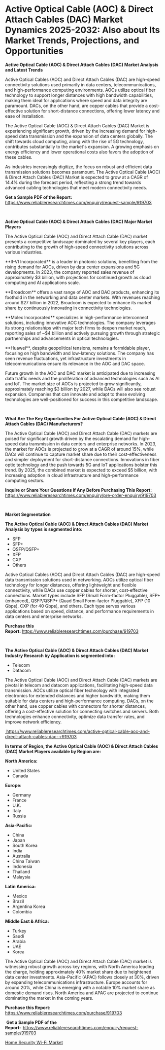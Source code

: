 <p><h1>Active Optical Cable (AOC) & Direct Attach Cables (DAC) Market Dynamics 2025-2032: Also about Its Market Trends, Projections, and Opportunities</h1></p><p><strong>Active Optical Cable (AOC) & Direct Attach Cables (DAC) Market Analysis and Latest Trends</strong></p>
<p><p>Active Optical Cables (AOC) and Direct Attach Cables (DAC) are high-speed connectivity solutions used primarily in data centers, telecommunications, and high-performance computing environments. AOCs utilize optical fiber technology to support longer distances with high bandwidth capabilities, making them ideal for applications where speed and data integrity are paramount. DACs, on the other hand, are copper cables that provide a cost-effective solution for short-distance connections, offering lower latency and ease of installation.</p><p>The Active Optical Cable (AOC) & Direct Attach Cables (DAC) Market is experiencing significant growth, driven by the increasing demand for high-speed data transmission and the expansion of data centers globally. The shift towards cloud computing, along with the rise of 5G technology, contributes substantially to the market's expansion. A growing emphasis on energy efficiency and lower operational costs also favors the adoption of these cables.</p><p>As industries increasingly digitize, the focus on robust and efficient data transmission solutions becomes paramount. The Active Optical Cable (AOC) & Direct Attach Cables (DAC) Market is expected to grow at a CAGR of 14.4% during the forecast period, reflecting a strong trend towards advanced cabling technologies that meet modern connectivity needs.</p></p>
<p><strong>Get a Sample PDF of the Report:&nbsp;</strong> <a href="https://www.reliableresearchtimes.com/enquiry/request-sample/919703?utm_campaign=2186&utm_medium=2&utm_source=Github&utm_content=ia&utm_term=08042025&utm_id=active-optical-cable-aoc-direct-attach-cables-dac">https://www.reliableresearchtimes.com/enquiry/request-sample/919703</a></p>
<p>&nbsp;</p>
<p><strong>Active Optical Cable (AOC) & Direct Attach Cables (DAC) Major Market Players</strong></p>
<p><p>The Active Optical Cable (AOC) and Direct Attach Cable (DAC) market presents a competitive landscape dominated by several key players, each contributing to the growth of high-speed connectivity solutions across various industries.</p><p>**II-VI Incorporated** is a leader in photonic solutions, benefiting from the rising demand for AOCs, driven by data center expansions and 5G developments. In 2023, the company reported sales revenue of approximately $3 billion, with projections for continued growth as cloud computing and AI applications scale.</p><p>**Broadcom** offers a vast range of AOC and DAC products, enhancing its foothold in the networking and data center markets. With revenues reaching around $27 billion in 2022, Broadcom is expected to enhance its market share by continuously innovating in connectivity technologies.</p><p>**Molex Incorporated** specializes in high-performance interconnect solutions, including innovative AOC technologies. The company leverages its strong relationships with major tech firms to deepen market reach, reporting sales of ~$4 billion and actively pursuing growth through strategic partnerships and advancements in optical technologies.</p><p>**Huawei**, despite geopolitical tensions, remains a formidable player, focusing on high bandwidth and low-latency solutions. The company has seen revenue fluctuations, yet infrastructure investments in telecommunications ensure its relevance in the AOC and DAC space.</p><p>Future growth in the AOC and DAC market is anticipated due to increasing data traffic needs and the proliferation of advanced technologies such as AI and IoT. The market size of AOCs is projected to grow significantly, approximately reaching $3 billion by 2027, while DACs will also see robust expansion. Companies that can innovate and adapt to these evolving technologies are well-positioned for success in this competitive landscape.</p></p>
<p>&nbsp;</p>
<p><strong>What Are The Key Opportunities For Active Optical Cable (AOC) & Direct Attach Cables (DAC) Manufacturers?</strong></p>
<p><p>The Active Optical Cable (AOC) and Direct Attach Cable (DAC) markets are poised for significant growth driven by the escalating demand for high-speed data transmission in data centers and enterprise networks. In 2023, the market for AOCs is projected to grow at a CAGR of around 15%, while DACs will continue to capture market share due to their cost-effectiveness and simpler deployment for short-distance connections. Innovations in fiber optic technology and the push towards 5G and IoT applications bolster this trend. By 2025, the combined market is expected to exceed $5 billion, with increasing adoption in cloud infrastructure and high-performance computing sectors.</p></p>
<p><strong>Inquire or Share Your Questions If Any Before Purchasing This Report:</strong> <a href="https://www.reliableresearchtimes.com/enquiry/pre-order-enquiry/919703?utm_campaign=2186&utm_medium=2&utm_source=Github&utm_content=ia&utm_term=08042025&utm_id=active-optical-cable-aoc-direct-attach-cables-dac">https://www.reliableresearchtimes.com/enquiry/pre-order-enquiry/919703</a></p>
<p>&nbsp;</p>
<p><strong>Market Segmentation</strong></p>
<p><strong>The Active Optical Cable (AOC) & Direct Attach Cables (DAC) Market Analysis by types is segmented into:</strong></p>
<p><ul><li>SFP</li><li>SFP+</li><li>QSFP/QSFP+</li><li>XFP</li><li>CXP</li><li>Others</li></ul></p>
<p><p>Active Optical Cables (AOC) and Direct Attach Cables (DAC) are high-speed data transmission solutions used in networking. AOCs utilize optical fiber technology for longer distances, offering lightweight and flexible connectivity, while DACs use copper cables for shorter, cost-effective connections. Market types include SFP (Small Form-factor Pluggable), SFP+ (enhanced), QSFP/QSFP+ (Quad Small Form-factor Pluggable), XFP (10 Gbps), CXP (for 40 Gbps), and others. Each type serves various applications based on speed, distance, and performance requirements in data centers and enterprise networks.</p></p>
<p><strong>Purchase this Report:&nbsp;</strong><a href="https://www.reliableresearchtimes.com/purchase/919703?utm_campaign=2186&utm_medium=2&utm_source=Github&utm_content=ia&utm_term=08042025&utm_id=active-optical-cable-aoc-direct-attach-cables-dac">https://www.reliableresearchtimes.com/purchase/919703</a></p>
<p>&nbsp;</p>
<p><strong>The Active Optical Cable (AOC) & Direct Attach Cables (DAC) Market Industry Research by Application is segmented into:</strong></p>
<p><ul><li>Telecom</li><li>Datacom</li></ul></p>
<p><p>The Active Optical Cable (AOC) and Direct Attach Cable (DAC) markets are pivotal in telecom and datacom applications, facilitating high-speed data transmission. AOCs utilize optical fiber technology with integrated electronics for extended distances and higher bandwidth, making them suitable for data centers and high-performance computing. DACs, on the other hand, use copper cables with connectors for shorter distances, offering a cost-effective solution for connecting switches and servers. Both technologies enhance connectivity, optimize data transfer rates, and improve network efficiency.</p></p>
<p><a href="https://www.reliableresearchtimes.com/active-optical-cable-aoc-and-direct-attach-cables-dac--r919703?utm_campaign=2186&utm_medium=2&utm_source=Github&utm_content=ia&utm_term=08042025&utm_id=active-optical-cable-aoc-direct-attach-cables-dac">&nbsp;https://www.reliableresearchtimes.com/active-optical-cable-aoc-and-direct-attach-cables-dac--r919703</a></p>
<p><strong>In terms of Region, the Active Optical Cable (AOC) & Direct Attach Cables (DAC) Market Players available by Region are:</strong></p>
<p>
    <p> <strong> North America: </strong>
        <ul>
            <li>United States</li>
            <li>Canada</li>
        </ul>
        </p> 
    <p> <strong> Europe: </strong>
        <ul>
            <li>Germany</li>
            <li>France</li>
            <li>U.K.</li>
            <li>Italy</li>
            <li>Russia</li>
        </ul>
        </p> 
    <p> <strong> Asia-Pacific: </strong>
        <ul>
            <li>China</li>
            <li>Japan</li>
            <li>South Korea</li>
            <li>India</li>
            <li>Australia</li>
            <li>China Taiwan</li>
            <li>Indonesia</li>
            <li>Thailand</li>
            <li>Malaysia</li>
        </ul>
        </p> 
    <p> <strong> Latin America: </strong>
        <ul>
            <li>Mexico</li>
            <li>Brazil</li>
            <li>Argentina Korea</li>
            <li>Colombia</li>
        </ul>
        </p> 
    <p> <strong> Middle East & Africa: </strong>
        <ul>
            <li>Turkey</li>
            <li>Saudi</li>
            <li>Arabia</li>
            <li>UAE</li>
            <li>Korea</li>
        </ul>
    </p>
    </p>
<p><p>The Active Optical Cable (AOC) and Direct Attach Cable (DAC) market is witnessing robust growth across key regions, with North America leading the charge, holding approximately 40% market share due to heightened data center investments. Asia-Pacific (APAC) follows closely at 30%, driven by expanding telecommunications infrastructure. Europe accounts for around 20%, while China is emerging with a notable 10% market share as domestic demand rises. North America and APAC are projected to continue dominating the market in the coming years.</p></p>
<p><strong>Purchase this Report: </strong><a href="https://www.reliableresearchtimes.com/purchase/919703?utm_campaign=2186&utm_medium=2&utm_source=Github&utm_content=ia&utm_term=08042025&utm_id=active-optical-cable-aoc-direct-attach-cables-dac">https://www.reliableresearchtimes.com/purchase/919703</a></p>
<p>&nbsp;<strong>Get a Sample PDF of the Report:&nbsp;&nbsp;</strong><a href="https://www.reliableresearchtimes.com/enquiry/request-sample/919703?utm_campaign=2186&utm_medium=2&utm_source=Github&utm_content=ia&utm_term=08042025&utm_id=active-optical-cable-aoc-direct-attach-cables-dac">https://www.reliableresearchtimes.com/enquiry/request-sample/919703</a></p>
<p><strong></strong></p>
<p><p><a href="https://github.com/nathandecarvalho/Market-Research-Report-List-6/blob/main/home-security-wi-fi-market.md?utm_campaign=2186&utm_medium=2&utm_source=Github&utm_content=ia&utm_term=08042025&utm_id=active-optical-cable-aoc-direct-attach-cables-dac">Home Security Wi-Fi Market</a></p></p>